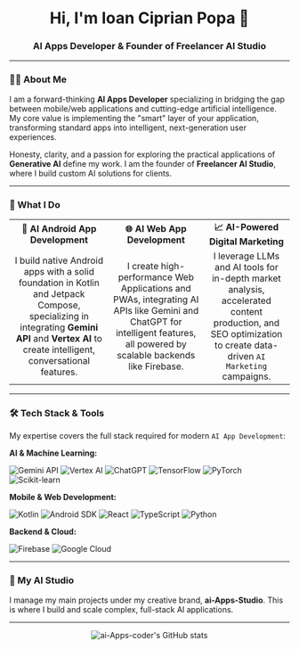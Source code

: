 <div align="center">
  <h1 align="center">Hi, I'm Ioan Ciprian Popa 👋</h1>
  <h3 align="center">AI Apps Developer & Founder of Freelancer AI Studio</h3>
</div>

---

### 👨‍💻 About Me

I am a forward-thinking **AI Apps Developer** specializing in bridging the gap between mobile/web applications and cutting-edge artificial intelligence. My core value is implementing the "smart" layer of your application, transforming standard apps into intelligent, next-generation user experiences.

Honesty, clarity, and a passion for exploring the practical applications of **Generative AI** define my work. I am the founder of **Freelancer AI Studio**, where I build custom AI solutions for clients.

---

### 🚀 What I Do

|                                                              |                                                              |                                                              |
| :----------------------------------------------------------: | :----------------------------------------------------------: | :----------------------------------------------------------: |
|          **🤖 AI Android App Development**           |           **🌐 AI Web App Development**            |         **📈 AI-Powered Digital Marketing**          |
| I build native Android apps with a solid foundation in Kotlin and Jetpack Compose, specializing in integrating **Gemini API** and **Vertex AI** to create intelligent, conversational features. | I create high-performance Web Applications and PWAs, integrating AI APIs like Gemini and ChatGPT for intelligent features, all powered by scalable backends like Firebase. | I leverage LLMs and AI tools for in-depth market analysis, accelerated content production, and SEO optimization to create data-driven `AI Marketing` campaigns. |

---

### 🛠️ Tech Stack & Tools

My expertise covers the full stack required for modern `AI App Development`:

**AI & Machine Learning:**
<p>
    <img src="https://img.shields.io/badge/Gemini_API-4285F4?style=for-the-badge&logo=google-gemini&logoColor=white" alt="Gemini API"/>
    <img src="https://img.shields.io/badge/Vertex_AI-4285F4?style=for-the-badge&logo=google-cloud&logoColor=white" alt="Vertex AI"/>
    <img src="https://img.shields.io/badge/ChatGPT-74aa9c?style=for-the-badge&logo=openai&logoColor=white" alt="ChatGPT"/>
    <img src="https://img.shields.io/badge/TensorFlow-FF6F00?style=for-the-badge&logo=tensorflow&logoColor=white" alt="TensorFlow"/>
    <img src="https://img.shields.io/badge/PyTorch-EE4C2C?style=for-the-badge&logo=pytorch&logoColor=white" alt="PyTorch"/>
    <img src="https://img.shields.io/badge/scikit--learn-F7931E?style=for-the-badge&logo=scikit-learn&logoColor=white" alt="Scikit-learn"/>
</p>

**Mobile & Web Development:**
<p>
    <img src="https://img.shields.io/badge/Kotlin-7F52FF?style=for-the-badge&logo=kotlin&logoColor=white" alt="Kotlin"/>
    <img src="https://img.shields.io/badge/Android_SDK-3DDC84?style=for-the-badge&logo=android&logoColor=white" alt="Android SDK"/>
    <img src="https://img.shields.io/badge/React-61DAFB?style=for-the-badge&logo=react&logoColor=white" alt="React"/>
    <img src="https://img.shields.io/badge/TypeScript-3178C6?style=for-the-badge&logo=typescript&logoColor=white" alt="TypeScript"/>
    <img src="https://img.shields.io/badge/Python-3776AB?style=for-the-badge&logo=python&logoColor=white" alt="Python"/>
</p>

**Backend & Cloud:**
<p>
    <img src="https://img.shields.io/badge/Firebase-FFCA28?style=for-the-badge&logo=firebase&logoColor=black" alt="Firebase"/>
    <img src="https://img.shields.io/badge/Google_Cloud-4285F4?style=for-the-badge&logo=google-cloud&logoColor=white" alt="Google Cloud"/>
</p>

---

### 🏢 My AI Studio

I manage my main projects under my creative brand, **ai-Apps-Studio**. This is where I build and scale complex, full-stack AI applications.

---

<div align="center">
  <img src="https://github-readme-stats.vercel.app/api?username=ai-Apps-coder&show_icons=true&theme=dracula&include_all_commits=true" alt="ai-Apps-coder's GitHub stats" />
</div>
